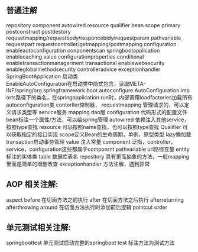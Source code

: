 ## 普通注解
repository
component
autowired
resource
qualifier
bean
scope
primary
postconstruct
postdestory
requsetmapping/requestbody/responcebidy/requestparam
pathvariable
requestpart
requestcontroller/getmapping/postmapping
configuration
enableautoconfiguration
conponentscan
springbootapplication
enablecaching
value
configurationproperties
conditional
enabletransactionmanagerment
transactional
enablewebsecurity
enableglobalmethodsecurity
controlleradvice
exceptionhandler
SpringBootApplication 启动类<br />
EnableAutoConfiguration在启动类中隐式包含，读取META-INF/spring/org.springframework.boot.autoconfigure.AutoConfiguration.imports路径下的类名，在springapplication.run时，内部调用loadfactories加载所有autoconfiguration类
contorller控制器，
requestmapping 管理请求的，可以定义请求类型等
service服务 
mapping dao层
configuration 代码形式的配置文件
bean标注一个属性/方法，可以给spring管理
autowired 依赖注入其他service，按照type查找
resource 可以按照name查找，也可以按照type查找
Qualifier 可以获取指定的接口实现
scope定义Bean的生命周期，单例，原型类型
lazy懒加载
transaction启动事务管理
value 注入常量
component 泛指，controller，service，configuration这些都属于componrnt
pathvariable url路径变量
entity 标注的实体类
table 数据库表名
repository 具有更高抽象的方法，一般mapping里面是简单的增删改查
exceptionhandler 方法注解，遇到异常
## AOP 相关注解:
aspect
before 在切面方法之前执行
after 在切面方法之后执行
afterreturning
afterthrowing
around 在切面方法执行时添加前后逻辑
pointcut
order
## 单元测试相关注解:
springboottest 单元测试启动完整的springboot
test 标注方法为测试方法
